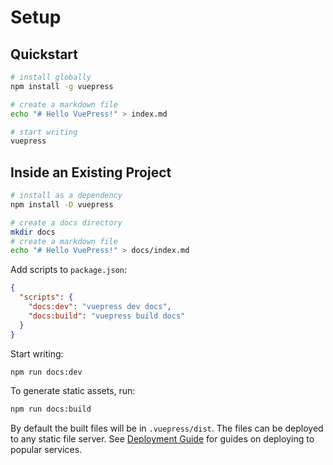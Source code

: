 # Setup

## Quickstart

``` bash
# install globally
npm install -g vuepress

# create a markdown file
echo "# Hello VuePress!" > index.md

# start writing
vuepress
```

## Inside an Existing Project

``` bash
# install as a dependency
npm install -D vuepress

# create a docs directory
mkdir docs
# create a markdown file
echo "# Hello VuePress!" > docs/index.md
```

Add scripts to `package.json`:

``` json
{
  "scripts": {
    "docs:dev": "vuepress dev docs",
    "docs:build": "vuepress build docs"
  }
}
```

Start writing:

``` bash
npm run docs:dev
```

To generate static assets, run:

``` bash
npm run docs:build
```

By default the built files will be in `.vuepress/dist`. The files can be deployed to any static file server. See [Deployment Guide](./deploy.md) for guides on deploying to popular services.
